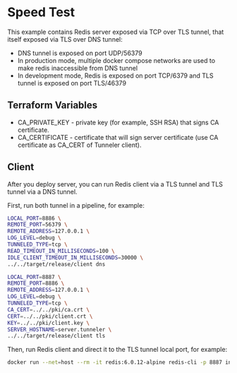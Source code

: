 # Speed Test
This example contains Redis server exposed via TCP over TLS tunnel, that itself exposed via TLS over DNS tunnel:
* DNS tunnel is exposed on port UDP/56379
* In production mode, multiple docker compose networks are used to make redis inaccessible from DNS tunnel
* In development mode, Redis is exposed on port TCP/6379 and TLS tunnel is exposed on port TLS/46379

## Terraform Variables
* CA_PRIVATE_KEY - private key (for example, SSH RSA) that signs CA certificate.
* CA_CERTIFICATE - certificate that will sign server certificate (use CA certificate as CA_CERT of Tunneler client).

## Client
After you deploy server, you can run Redis client via a TLS tunnel and TLS tunnel via a DNS tunnel.

First, run both tunnel in a pipeline, for example:
```sh
LOCAL_PORT=8886 \
REMOTE_PORT=56379 \
REMOTE_ADDRESS=127.0.0.1 \
LOG_LEVEL=debug \
TUNNELED_TYPE=tcp \
READ_TIMEOUT_IN_MILLISECONDS=100 \
IDLE_CLIENT_TIMEOUT_IN_MILLISECONDS=30000 \
../../target/release/client dns

LOCAL_PORT=8887 \
REMOTE_PORT=8886 \
REMOTE_ADDRESS=127.0.0.1 \
LOG_LEVEL=debug \
TUNNELED_TYPE=tcp \
CA_CERT=../../pki/ca.crt \
CERT=../../pki/client.crt \
KEY=../../pki/client.key \
SERVER_HOSTNAME=server.tunneler \
../../target/release/client tls
```

Then, run Redis client and direct it to the TLS tunnel local port, for example:
```sh
docker run --net=host --rm -it redis:6.0.12-alpine redis-cli -p 8887 info
```
